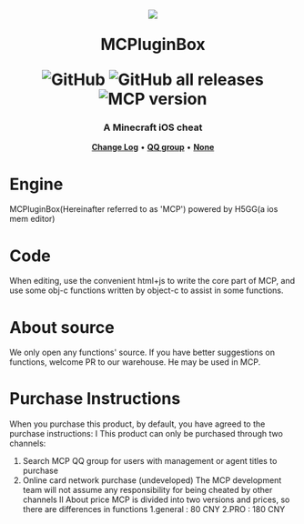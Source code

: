 <h1 align="center">
    <img src="https://avatars.githubusercontent.com/u/116565741?s=400&u=5cd6aaba9103ca258407f9f64d5cbd95c9967fb5&v=4">
    <p>MCPluginBox</p>
    <img alt="GitHub" src="https://img.shields.io/github/license/MCPluginBox/MCPluginBox">
    <img alt="GitHub all releases" src="https://img.shields.io/github/downloads/MCPluginBox/MCPluginBox/total">
    <img alt="MCP version" src="https://img.shields.io/badge/version-0.1-blue">
</h1>
<h3 align="center">A Minecraft iOS cheat</h3>
<p align="center">
    <strong><a href="CHANGELOG.md">Change Log</a></strong>
    •
    <strong><a href="https://qm.qq.com/cgi-bin/qm/qr?k=RRgf17j1MSV2ajHHiVn_afaFsW7CMVIK&jump_from=webapi&authKey=W26MUk0kXqUfVOoxAd9BbkPk/GdXB1w7rf/DcjmzNOX3ID3gliMxiWPMRgYG/fXx">QQ group</a></strong>
    •
    <strong><a href="">None</a></strong>
</p>
 
 # Engine
 MCPluginBox(Hereinafter referred to as 'MCP') powered by H5GG(a ios mem editor)
 # Code
 When editing, use the convenient html+js to write the core part of MCP, and use some obj-c functions written by object-c to assist in some functions.
 # About source
 We only open any functions' source. If you have better suggestions on functions, welcome PR to our warehouse. He may be used in MCP.
 # Purchase Instructions
 When you purchase this product, by default, you have agreed to the purchase instructions:
I This product can only be purchased through two channels:
1. Search MCP QQ group for users with management or agent titles to purchase
2. Online card network purchase (undeveloped)
The MCP development team will not assume any responsibility for being cheated by other channels
II About price
MCP is divided into two versions and prices, so there are differences in functions
1.general : 80 CNY
2.PRO : 180 CNY
